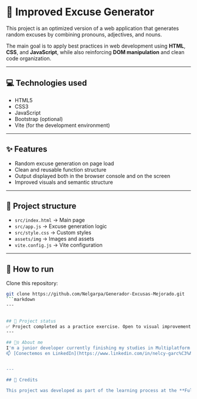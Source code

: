 # 🧠 Improved Excuse Generator

This project is an optimized version of a web application that generates random excuses by combining pronouns, adjectives, and nouns.

The main goal is to apply best practices in web development using **HTML**, **CSS**, and **JavaScript**, while also reinforcing **DOM manipulation** and clean code organization.

---

## 💻 Technologies used

- HTML5  
- CSS3  
- JavaScript  
- Bootstrap (optional)  
- Vite (for the development environment)

---

## ✨ Features

- Random excuse generation on page load  
- Clean and reusable function structure  
- Output displayed both in the browser console and on the screen  
- Improved visuals and semantic structure

---

## 📁 Project structure

- `src/index.html` → Main page  
- `src/app.js` → Excuse generation logic  
- `src/style.css` → Custom styles  
- `assets/img` → Images and assets  
- `vite.config.js` → Vite configuration

---

## 🚀 How to run

Clone this repository:
```bash
git clone https://github.com/Nelgarpa/Generador-Excusas-Mejorado.git
```markdown
---

   
## 📌 Project status
✅ Project completed as a practice exercise. Open to visual improvements or vocabulary expansion.
---

## 🙋‍♀️ About me
I'm a junior developer currently finishing my studies in Multiplatform Application Development (FP DAM) and enhancing my skills through a Full Stack bootcamp at 4Geeks Academy.
📫 [Conectemos en LinkedIn](https://www.linkedin.com/in/nelcy-garc%C3%ADa-56b97111b/)


---

## 📝 Credits

This project was developed as part of the learning process at the **Full Stack bootcamp at [4Geeks Academy](https://4geeksacademy.com/)**, with personal customizations and improvements applied to design, structure, and functionality.
